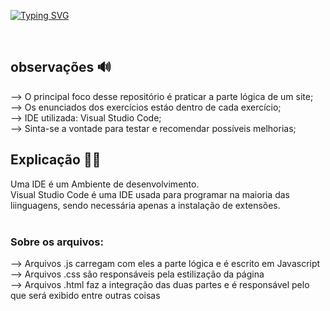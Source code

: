 [![Typing SVG](https://readme-typing-svg.herokuapp.com?size=40&color=00255&center=true&vCenter=true&width=1000&lines=💻+JAVASCRIPT+💻;EXERCÍCIOS+PARA+PRATICAR)](https://git.io/typing-svg)

<br>

<h2> observações 🔊</h2>

--> O principal foco desse repositório é praticar a parte lógica de um site;<br>
--> Os enunciados dos exercícios estáo dentro de cada exercício;<br>
--> IDE utilizada: Visual Studio Code;<br>
--> Sinta-se a vontade para testar e recomendar possíveis melhorias;<br>

## Explicação 👨‍🏫

Uma IDE é um Ambiente de desenvolvimento. <br>
Visual Studio Code é uma IDE usada para programar na maioria das liinguagens, sendo necessária apenas a instalação de extensões.<br><br>
### Sobre os arquivos:
--> Arquivos .js carregam com eles a parte lógica e é escrito em Javascript<br>
--> Arquivos .css são responsáveis pela estilização da página<br>
--> Arquivos .html faz a integração das duas partes e é responsável pelo que será exibido entre outras coisas<br>

